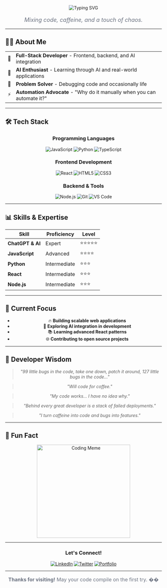 <div align="center">
  <img src="https://readme-typing-svg.demolab.com?font=Fira+Code&weight=700&size=32&pause=1000&color=2563EB&center=true&vCenter=true&width=600&lines=Hey+there%2C+I'm+Bhupen+%F0%9F%91%8B;Welcome+to+my+GitHub+Profile+%F0%9F%92%BB" alt="Typing SVG" />
  
  <p style="margin-top: 20px; font-size: 18px; color: #6B7280;">
    <em>Mixing code, caffeine, and a touch of chaos.</em>
  </p>
</div>

---

## 👨‍💻 About Me

<div align="center">
  <table>
    <tr>
      <td>🚀</td>
      <td><strong>Full-Stack Developer</strong> - Frontend, backend, and AI integration</td>
    </tr>
    <tr>
      <td>🤖</td>
      <td><strong>AI Enthusiast</strong> - Learning through AI and real-world applications</td>
    </tr>
    <tr>
      <td>🔧</td>
      <td><strong>Problem Solver</strong> - Debugging code and occasionally life</td>
    </tr>
    <tr>
      <td>⚡</td>
      <td><strong>Automation Advocate</strong> - "Why do it manually when you can automate it?"</td>
    </tr>
  </table>
</div>

---

## 🛠️ Tech Stack

<div align="center">
  
  ### Programming Languages
  ![JavaScript](https://img.shields.io/badge/JavaScript-F7DF1E?style=for-the-badge&logo=javascript&logoColor=black)
  ![Python](https://img.shields.io/badge/Python-3776AB?style=for-the-badge&logo=python&logoColor=white)
  ![TypeScript](https://img.shields.io/badge/TypeScript-007ACC?style=for-the-badge&logo=typescript&logoColor=white)
  
  ### Frontend Development
  ![React](https://img.shields.io/badge/React-20232A?style=for-the-badge&logo=react&logoColor=61DAFB)
  ![HTML5](https://img.shields.io/badge/HTML5-E34F26?style=for-the-badge&logo=html5&logoColor=white)
  ![CSS3](https://img.shields.io/badge/CSS3-1572B6?style=for-the-badge&logo=css3&logoColor=white)
  
  ### Backend & Tools
  ![Node.js](https://img.shields.io/badge/Node.js-43853D?style=for-the-badge&logo=node.js&logoColor=white)
  ![Git](https://img.shields.io/badge/Git-F05032?style=for-the-badge&logo=git&logoColor=white)
  ![VS Code](https://img.shields.io/badge/VS_Code-007ACC?style=for-the-badge&logo=visual-studio-code&logoColor=white)
  
</div>

---

## 📊 Skills & Expertise

<div align="center">
  
  | Skill | Proficiency | Level |
  |-------|-------------|-------|
  | **ChatGPT & AI** | Expert | ⭐⭐⭐⭐⭐ |
  | **JavaScript** | Advanced | ⭐⭐⭐⭐ |
  | **Python** | Intermediate | ⭐⭐⭐ |
  | **React** | Intermediate | ⭐⭐⭐ |
  | **Node.js** | Intermediate | ⭐⭐⭐ |
  
</div>

---

## 🎯 Current Focus

<div align="center">
  
  - 🔥 **Building scalable web applications**
  - 🚀 **Exploring AI integration in development**
  - 📚 **Learning advanced React patterns**
  - 🌐 **Contributing to open source projects**
  
</div>

---

## 💬 Developer Wisdom

<div align="center">
  
  > *"99 little bugs in the code, take one down, patch it around, 127 little bugs in the code…"*
  
  > *"Will code for coffee."*
  
  > *"My code works… I have no idea why."*
  
  > *"Behind every great developer is a stack of failed deployments."*
  
  > *"I turn caffeine into code and bugs into features."*
  
</div>

---

## 🎉 Fun Fact

<div align="center">
  <img src="https://media.giphy.com/media/13HgwGsXF0aiGY/giphy.gif" alt="Coding Meme" width="300" />
</div>

---

<div align="center">
  
  ### Let's Connect!
  
  [![LinkedIn](https://img.shields.io/badge/LinkedIn-0077B5?style=for-the-badge&logo=linkedin&logoColor=white)](https://linkedin.com/in/yourprofile)
  [![Twitter](https://img.shields.io/badge/Twitter-1DA1F2?style=for-the-badge&logo=twitter&logoColor=white)](https://twitter.com/yourhandle)
  [![Portfolio](https://img.shields.io/badge/Portfolio-FF5722?style=for-the-badge&logo=todoist&logoColor=white)](https://yourportfolio.com)
  
  ---
  
  <p style="font-size: 16px; color: #6B7280;">
    <strong>Thanks for visiting!</strong> May your code compile on the first try. ��
  </p>
  
</div>
